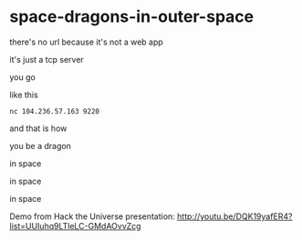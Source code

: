 space-dragons-in-outer-space
============================

there's no url because it's not a web app

it's just a tcp server

you go

like this

`nc 104.236.57.163 9220`

and that is how

you be a dragon

in space

in space

in space

Demo from Hack the Universe presentation: http://youtu.be/DQK19yafER4?list=UUIuhq9LTleLC-GMdAOvvZcg

